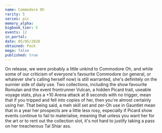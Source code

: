 ```yaml
---
name: Commodore Oh
rarity: 5
series: pic
memory_alpha:
bigbook_tier: 5
events: 12
in_portal:
date: 05/05/2020
obtained: Pack
mega: false
published: true
---
```


On release, we were probably a little unkind to Commodore Oh, and while some of our criticism of everyone's favourite Commodore (or general, or whatever she's calling herself now) is still warranted, she's definitely on the sunnier side of daily use. Two collections, including the show favourite Romulan and the event frontrunner Vulcan, a hidden Picard trait, useable voyage stats, plus a +10 Arena attack at 8 seconds with no trigger, mean that if you tripped and fell into copies of her, then you're almost certainly using her. That being said, a meh skill set and zer-Oh use in Gauntlet mean that in a year her prospects are a little less rosy, especially if Picard show events continue to fail to materialise, meaning that unless you want her for the art or to rent out the collection slot, it's not hard to justify taking a pass on her treacherous Tal Shiar ass.
